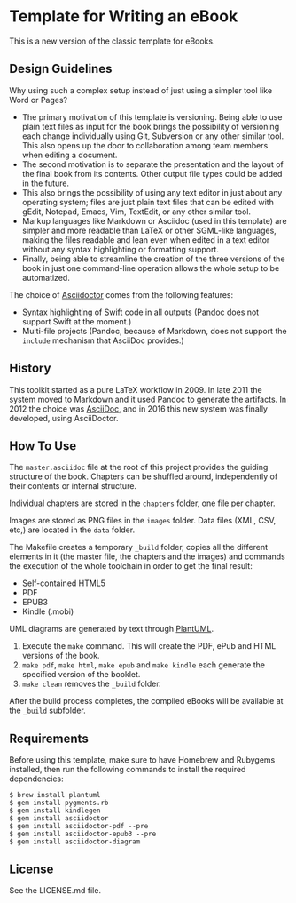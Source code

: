 Template for Writing an eBook
=============================

This is a new version of the classic template for eBooks.

Design Guidelines
-----------------

Why using such a complex setup instead of just using a simpler tool like
Word or Pages?

-   The primary motivation of this template is versioning. Being able to
    use plain text files as input for the book brings the possibility of
    versioning each change individually using Git, Subversion or any
    other similar tool. This also opens up the door to collaboration
    among team members when editing a document.
-   The second motivation is to separate the presentation and the layout
    of the final book from its contents. Other output file types could
    be added in the future.
-   This also brings the possibility of using any text editor in just
    about any operating system; files are just plain text files that can
    be edited with gEdit, Notepad, Emacs, Vim, TextEdit, or any other
    similar tool.
-   Markup languages like Markdown or Asciidoc (used in this template)
    are simpler and more readable than LaTeX or other SGML-like
    languages, making the files readable and lean even when edited in a
    text editor without any syntax highlighting or formatting support.
-   Finally, being able to streamline the creation of the three versions
    of the book in just one command-line operation allows the whole
    setup to be automatized.

The choice of [Asciidoctor](http://asciidoctor.org) comes from the
following features:

-   Syntax highlighting of [Swift](https://swift.org) code in all
    outputs ([Pandoc](http://pandoc.org) does not support Swift at
    the moment.)
-   Multi-file projects (Pandoc, because of Markdown, does not support
    the `include` mechanism that AsciiDoc provides.)

History
-------

This toolkit started as a pure LaTeX workflow in 2009. In late 2011 the
system moved to Markdown and it used Pandoc to generate the artifacts.
In 2012 the choice was [AsciiDoc](http://asciidoc.org), and in 2016 this
new system was finally developed, using AsciiDoctor.

How To Use
----------

The `master.asciidoc` file at the root of this project provides the
guiding structure of the book. Chapters can be shuffled around,
independently of their contents or internal structure.

Individual chapters are stored in the `chapters` folder, one file per
chapter.

Images are stored as PNG files in the `images` folder. Data files (XML,
CSV, etc,) are located in the `data` folder.

The Makefile creates a temporary `_build` folder, copies all the
different elements in it (the master file, the chapters and the images)
and commands the execution of the whole toolchain in order to get the
final result:

-   Self-contained HTML5
-   PDF
-   EPUB3
-   Kindle (.mobi)

UML diagrams are generated by text through
[PlantUML](http://plantuml.com).

1.  Execute the `make` command. This will create the PDF, ePub and HTML
    versions of the book.
2.  `make pdf`, `make html`, `make epub` and `make kindle` each generate
    the specified version of the booklet.
3.  `make clean` removes the `_build` folder.

After the build process completes, the compiled eBooks will be available
at the `_build` subfolder.

Requirements
------------

Before using this template, make sure to have Homebrew and Rubygems
installed, then run the following commands to install the required
dependencies:

    $ brew install plantuml
    $ gem install pygments.rb
    $ gem install kindlegen
    $ gem install asciidoctor
    $ gem install asciidoctor-pdf --pre
    $ gem install asciidoctor-epub3 --pre
    $ gem install asciidoctor-diagram

License
-------

See the LICENSE.md file.
